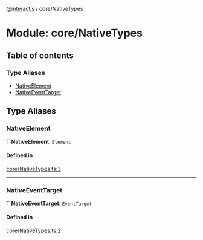 [@interactjs](../README.md) / core/NativeTypes

# Module: core/NativeTypes

## Table of contents

### Type Aliases

- [NativeElement](core_NativeTypes.md#nativeelement)
- [NativeEventTarget](core_NativeTypes.md#nativeeventtarget)

## Type Aliases

### NativeElement

Ƭ **NativeElement**: `Element`

#### Defined in

[core/NativeTypes.ts:3](https://github.com/TheRakeshPurohit/interact.js/blob/d3d47461/packages/@interactjs/core/NativeTypes.ts#L3)

___

### NativeEventTarget

Ƭ **NativeEventTarget**: `EventTarget`

#### Defined in

[core/NativeTypes.ts:2](https://github.com/TheRakeshPurohit/interact.js/blob/d3d47461/packages/@interactjs/core/NativeTypes.ts#L2)
